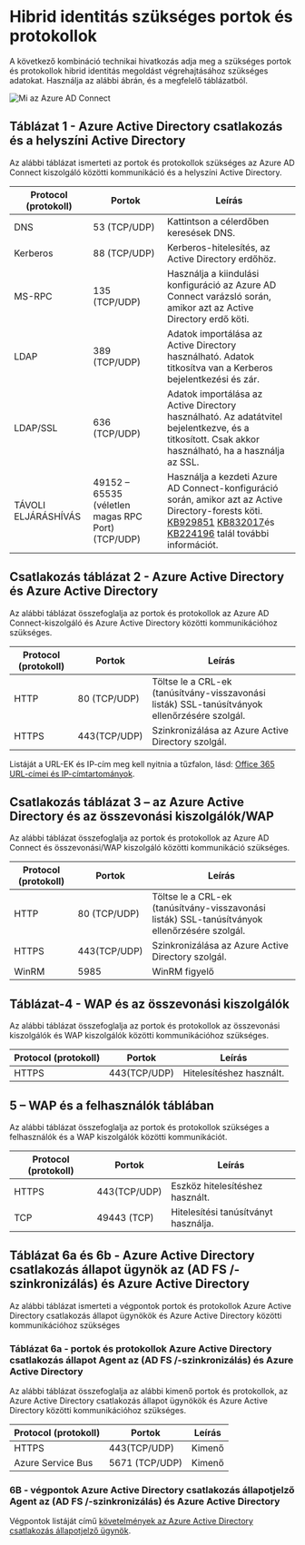 <properties
    pageTitle="Azure AD Connect: Portok |} Microsoft Azure"
    description="Ez a lap nyitva az Azure AD Connect szükséges portokon technikai útmutató lap"
    services="active-directory"
    documentationCenter=""
    authors="billmath"
    manager="femila"
    editor="curtand"/>

<tags
    ms.service="active-directory"
    ms.workload="identity"
    ms.tgt_pltfrm="na"
    ms.devlang="na"
    ms.topic="article"
    ms.date="08/25/2016"
    ms.author="billmath"/>

# <a name="hybrid-identity-required-ports-and-protocols"></a>Hibrid identitás szükséges portok és protokollok
A következő kombináció technikai hivatkozás adja meg a szükséges portok és protokollok hibrid identitás megoldást végrehajtásához szükséges adatokat. Használja az alábbi ábrán, és a megfelelő táblázatból.

![Mi az Azure AD Connect](./media/active-directory-aadconnect-ports/required1.png)

## <a name="table-1---azure-ad-connect-and-on-premises-ad"></a>Táblázat 1 - Azure Active Directory csatlakozás és a helyszíni Active Directory
Az alábbi táblázat ismerteti az portok és protokollok szükséges az Azure AD Connect kiszolgáló közötti kommunikáció és a helyszíni Active Directory.

Protocol (protokoll) | Portok | Leírás
--------- | --------- |---------
DNS|53 (TCP/UDP)| Kattintson a célerdőben keresések DNS.
Kerberos|88 (TCP/UDP)| Kerberos-hitelesítés, az Active Directory erdőhöz.
MS-RPC |135 (TCP/UDP)| Használja a kiindulási konfiguráció az Azure AD Connect varázsló során, amikor azt az Active Directory erdő köti.
LDAP|389 (TCP/UDP)| Adatok importálása az Active Directory használható. Adatok titkosítva van a Kerberos bejelentkezési és zár.
LDAP/SSL|636 (TCP/UDP)| Adatok importálása az Active Directory használható. Az adatátvitel bejelentkezve, és a titkosított. Csak akkor használható, ha a használja az SSL.
TÁVOLI ELJÁRÁSHÍVÁS |49152 – 65535 (véletlen magas RPC Port)(TCP/UDP)| Használja a kezdeti Azure AD Connect-konfiguráció során, amikor azt az Active Directory-forests köti. [KB929851](https://support.microsoft.com/kb/929851) [KB832017](https://support.microsoft.com/kb/832017)és [KB224196](https://support.microsoft.com/kb/224196) talál további információt.

## <a name="table-2---azure-ad-connect-and-azure-ad"></a>Csatlakozás táblázat 2 - Azure Active Directory és Azure Active Directory
Az alábbi táblázat összefoglalja az portok és protokollok az Azure AD Connect-kiszolgáló és Azure Active Directory közötti kommunikációhoz szükséges.

Protocol (protokoll) |Portok |Leírás
--------- | --------- |---------
HTTP|80 (TCP/UDP)| Töltse le a CRL-ek (tanúsítvány-visszavonási listák) SSL-tanúsítványok ellenőrzésére szolgál.
HTTPS|443(TCP/UDP)| Szinkronizálása az Azure Active Directory szolgál.

Listáját a URL-EK és IP-cím meg kell nyitnia a tűzfalon, lásd: [Office 365 URL-címei és IP-címtartományok](https://support.office.com/article/Office-365-URLs-and-IP-address-ranges-8548a211-3fe7-47cb-abb1-355ea5aa88a2).

## <a name="table-3---azure-ad-connect-and-federation-serverswap"></a>Csatlakozás táblázat 3 – az Azure Active Directory és az összevonási kiszolgálók/WAP
Az alábbi táblázat összefoglalja az portok és protokollok az Azure AD Connect és összevonási/WAP kiszolgáló közötti kommunikáció szükséges.  

Protocol (protokoll) |Portok |Leírás
--------- | --------- |---------
HTTP|80 (TCP/UDP)| Töltse le a CRL-ek (tanúsítvány-visszavonási listák) SSL-tanúsítványok ellenőrzésére szolgál.
HTTPS|443(TCP/UDP)| Szinkronizálása az Azure Active Directory szolgál.
WinRM|5985| WinRM figyelő

## <a name="table-4---wap-and-federation-servers"></a>Táblázat-4 - WAP és az összevonási kiszolgálók
Az alábbi táblázat összefoglalja az portok és protokollok az összevonási kiszolgálók és WAP kiszolgálók közötti kommunikációhoz szükséges.

Protocol (protokoll) |Portok |Leírás
--------- | --------- |---------
HTTPS|443(TCP/UDP)| Hitelesítéshez használt.

## <a name="table-5---wap-and-users"></a>5 – WAP és a felhasználók táblában
Az alábbi táblázat összefoglalja az portok és protokollok szükséges a felhasználók és a WAP kiszolgálók közötti kommunikációt.

Protocol (protokoll) |Portok |Leírás
--------- | --------- |--------- |
HTTPS|443(TCP/UDP)| Eszköz hitelesítéshez használt.
TCP|49443 (TCP)| Hitelesítési tanúsítványt használja.

## <a name="table-6a--6b---azure-ad-connect-health-agent-for-ad-fssync-and-azure-ad"></a>Táblázat 6a és 6b - Azure Active Directory csatlakozás állapot ügynök az (AD FS /-szinkronizálás) és Azure Active Directory
Az alábbi táblázat ismerteti a végpontok portok és protokollok Azure Active Directory csatlakozás állapot ügynökök és Azure Active Directory közötti kommunikációhoz szükséges

### <a name="table-6a---ports-and-protocols-for-azure-ad-connect-health-agent-for-ad-fssync-and-azure-ad"></a>Táblázat 6a - portok és protokollok Azure Active Directory csatlakozás állapot Agent az (AD FS /-szinkronizálás) és Azure Active Directory
Az alábbi táblázat összefoglalja az alábbi kimenő portok és protokollok, az Azure Active Directory csatlakozás állapot ügynökök és Azure Active Directory közötti kommunikációhoz szükséges.  

Protocol (protokoll) |Portok  |Leírás
--------- | --------- |--------- |
HTTPS|443(TCP/UDP)| Kimenő
Azure Service Bus|5671 (TCP/UDP)| Kimenő

### <a name="6b---endpoints-for-azure-ad-connect-health-agent-for-ad-fssync-and-azure-ad"></a>6B - végpontok Azure Active Directory csatlakozás állapotjelző Agent az (AD FS /-szinkronizálás) és Azure Active Directory
Végpontok listáját című [követelmények az Azure Active Directory csatlakozás állapotjelző ügynök](active-directory-aadconnect-health-agent-install.md#requirements).
